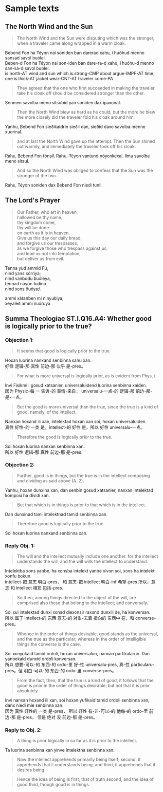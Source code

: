 # Sample texts

## The North Wind and the Sun

> The North Wind and the Sun were disputing which was the stronger, when a traveler came along wrapped in a warm cloak.

Bebend Fon ha Téyon nai soniden ban darerad xahu, i huóhud menno sansad savol buólel.\
Beben-d Fon ha Téyon nai son-iden ban dare-ra-d xahu, i huóhu-d menno san-sa-d savol buólel.\
is.north-AT wind and sun which is.strong-CMP about argue-IMPF-AT time, one is.thick-AT jacket wear-CNT-AT traveler come-PA

> They agreed that the one who first succeeded in making the traveler take his cloak off should be considered stronger than the other.

Senmen savolba meno sítsubid yan soniden dax ipaxonal.

> Then the North Wind blew as hard as he could, but the more he blew the more closely did the traveler fold his cloak around him;

Yanhu, Bebend Fon sieðikaidrin sieðil dan, sieðid daxo savolba menno xuorinal.

> and at last the North Wind gave up the attempt. Then the Sun shined out warmly, and immediately the traveler took off his cloak.

Rahu, Bebend Fon fónsil. Rahu, Téyon vantund nóyonkexal, líma savolba meno sítsul.

> And so the North Wind was obliged to confess that the Sun was the stronger of the two.

Rahu, Téyon soniden dax Bebend Fon niedi tunil.


## The Lord's Prayer

> Our Father, who art in heaven,\
> hallowed be thy name;\
> thy kingdom come,\
> thy will be done\
> on earth as it is in heaven.\
> Give us this day our daily bread,\
> and forgive us our trespasses,\
> as we forgive those who trespass against us;\
> and lead us not into temptation,\
> but deliver us from evil.

Tenna yud ammid Fú,\
nind yans xórriya;\
nind vanbodu buóleya,\
tennad nayon tudina\
nind xons ðuóya;\


ammi xátanben mi ninyubiya,\
xeyaleð ammi nuóruya.


## Summa Theologiae ST.I.Q16.A4: Whether good is logically prior to the true?
### Objection 1: 
> It seems that good is logically prior to the true. 

Hoxan luorina nanxand senbinna sahu xan.\
好性   逻辑-那  真性    前边-那   似乎  是-pres。

> For what is more universal is logically prior, as is evident from Phys. i. 

Invi Fisikmi i gosud xatsanler, universaluidend luorina senbinna xaiden.\
因为  Physic-每 一 告诉-的 事情-来自， universalu-一点-的 逻辑-那 前边-那- 是-一点。

> But the good is more universal than the true, since the true is a kind of good, namely, of the intellect. 


Nanxan hoxand ili xan, intelektad hoxan xan soi, hoxan universaluiden.\
真性 好性-的 一类 是，intellect-的 好性 是，所以 好性 universalu-一点。

> Therefore the good is logically prior to the true.

Soi hoxan luorina nanxan senbinna xan.\
所以 好性   逻辑-那  真性    前边-那   是-pres.


### Objection 2:
> Further, good is in things, but the true is in the intellect composing and dividing as said above (A. 2). 

Yanhu, hoxan dunxina xan, dan senbin gosud xatsanler, nanxan intelektad komposi ha dividi xan.

> But that which is in things is prior to that which is in the intellect. 

Dan dunxinad tami intelektnad tamid senbinna xan.

> Therefore good is logically prior to the true.

Soi hoxan luorina nanxand senbinna xan.


### Reply Obj. 1: 
> The will and the intellect mutually include one another: for the intellect understands the will, and the will wills the intellect to understand. 

Intelektba xons yanbe, ha xonsba intelekt yanbe xivon soi, xons ha intelekt xonfu bokun.\
intellect-把 意志 明白-pres， 和 意志-把 intellect 明白-inf 希望-pres 所以，意志 和 intellect 相互 包括-pres.

> So then, among things directed to the object of the will, are comprised also those that belong to the intellect; and conversely. 

Soi xui intelektad dunxi xonsd diexonsir raxond dunxili ðe, ha konversan.\
所以 属于 intellect-的 东西 意志-的 对象-去着 指向的 东西中 在，和 converse-pres。

> Whence in the order of things desirable, good stands as the universal, and the true as the particular; whereas in the order of intelligible things the converse is the case. 

Soi xonyokaid tamid ordoli, hoxan universalun, nanxan partikularun. Dan yanbekaid dunxid ordoli konversan.\
所以 想要-可以-的 东西-的 ordo-里 好-性 universalu-pres, 真-性 particularu-pres。但 明白-可以-的 东西-的 ordo-里 converse-pres。

> From the fact, then, that the true is a kind of good, it follows that the good is prior in the order of things desirable; but not that it is prior absolutely.

Invi nanxan hoxand ili xan, soi hoxan yufikaid tamid ordoli senbinna xan, danx niedi mie senbinna xan.\
因为 真性 好性的 一类 是-pres， 所以 好性 有-非-可以-的 他每-的 ordo-里 前边-那 是-pres， 但是 绝对 没 前边-那 是-pres。


### Reply to Obj. 2:
> A thing is prior logically in so far as it is prior to the intellect. 

Ta luorina senbinna xan yinve intelektna senbinna xan.

> Now the intellect apprehends primarily being itself; second, it apprehends that it understands being; and third, it apprehends that it desires being. 



> Hence the idea of being is first, that of truth second, and the idea of good third, though good is in things.